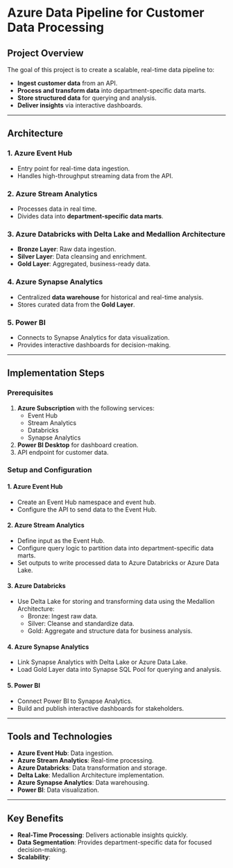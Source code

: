 # Azure Data Pipeline for Customer Data Processing  

## Project Overview  
The goal of this project is to create a scalable, real-time data pipeline to:  

- **Ingest customer data** from an API.  
- **Process and transform data** into department-specific data marts.  
- **Store structured data** for querying and analysis.  
- **Deliver insights** via interactive dashboards.  

---

## Architecture  

### 1. Azure Event Hub  
- Entry point for real-time data ingestion.  
- Handles high-throughput streaming data from the API.  

### 2. Azure Stream Analytics  
- Processes data in real time.  
- Divides data into **department-specific data marts**.  

### 3. Azure Databricks with Delta Lake and Medallion Architecture  
- **Bronze Layer**: Raw data ingestion.  
- **Silver Layer**: Data cleansing and enrichment.  
- **Gold Layer**: Aggregated, business-ready data.  

### 4. Azure Synapse Analytics  
- Centralized **data warehouse** for historical and real-time analysis.  
- Stores curated data from the **Gold Layer**.  

### 5. Power BI  
- Connects to Synapse Analytics for data visualization.  
- Provides interactive dashboards for decision-making.  

---

## Implementation Steps  

### Prerequisites  
1. **Azure Subscription** with the following services:  
   - Event Hub  
   - Stream Analytics  
   - Databricks  
   - Synapse Analytics  
2. **Power BI Desktop** for dashboard creation.  
3. API endpoint for customer data.  

### Setup and Configuration  

#### 1. Azure Event Hub  
- Create an Event Hub namespace and event hub.  
- Configure the API to send data to the Event Hub.  

#### 2. Azure Stream Analytics  
- Define input as the Event Hub.  
- Configure query logic to partition data into department-specific data marts.  
- Set outputs to write processed data to Azure Databricks or Azure Data Lake.  

#### 3. Azure Databricks  
- Use Delta Lake for storing and transforming data using the Medallion Architecture:  
  - Bronze: Ingest raw data.  
  - Silver: Cleanse and standardize data.  
  - Gold: Aggregate and structure data for business analysis.  

#### 4. Azure Synapse Analytics  
- Link Synapse Analytics with Delta Lake or Azure Data Lake.  
- Load Gold Layer data into Synapse SQL Pool for querying and analysis.  

#### 5. Power BI  
- Connect Power BI to Synapse Analytics.  
- Build and publish interactive dashboards for stakeholders.  

---

## Tools and Technologies  
- **Azure Event Hub**: Data ingestion.  
- **Azure Stream Analytics**: Real-time processing.  
- **Azure Databricks**: Data transformation and storage.  
- **Delta Lake**: Medallion Architecture implementation.  
- **Azure Synapse Analytics**: Data warehousing.  
- **Power BI**: Data visualization.  

---

## Key Benefits  
- **Real-Time Processing**: Delivers actionable insights quickly.  
- **Data Segmentation**: Provides department-specific data for focused decision-making.  
- **Scalability**:
